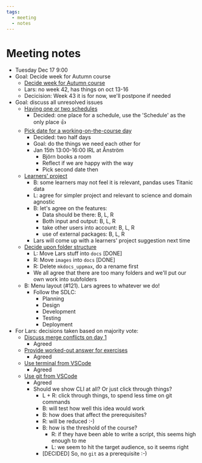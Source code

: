 ```yaml
---
tags:
  - meeting
  - notes
---
```


# Meeting notes

- Tuesday Dec 17 9:00
- Goal: Decide week for Autumn course
    - [Decide week for Autumn course](https://github.com/UPPMAX/programming_formalisms/issues/140)
    - Lars: no week 42, has things on oct 13-16
    - Decicision: Week 43 it is for now, we'll postpone if needed
- Goal: discuss all unresolved issues
    - [Having one or two schedules](https://github.com/UPPMAX/programming_formalisms/issues/85)
        - Decided: one place for a schedule, use the 'Schedule' as the only place :+1:
    - [Pick date for a working-on-the-course day](https://github.com/UPPMAX/programming_formalisms/issues/96)
        - Decided: two half days
        - Goal: do the things we need each other for
        - Jan 15th 13:00-16:00 IRL at Ånström
            - Björn books a room
            - Reflect if we are happy with the way
            - Pick second date then
    - [Learners' project](https://github.com/UPPMAX/programming_formalisms/issues/123)
        - B: some learners may not feel it is relevant,
          pandas uses Titanic data
        - L: agree for simpler project and relevant to science and domain agnostic
        - B: let's agree on the features:
            - Data should be there: B, L, R
            - Both input and output: B, L, R
            - take other users into account: B, L, R
            - use of external packages: B, L, R
        - Lars will come up with a learners' project suggestion
          next time
    - [Decide upon folder structure](https://github.com/UPPMAX/programming_formalisms/issues/139)
        - L: Move Lars stuff into `docs` [DONE]
        - R: Move `images` into `docs` [DONE]
        - R: Delete `mkdocs_uppmax`, do a rename first
        - We all agree that there are too many folders and
          we'll put our own work into subfolders
    - B: Menu layout (#121). Lars agrees to whatever we do!
        - Follow the SDLC:
            - Planning
            - Design
            - Development
            - Testing
            - Deployment
- For Lars: decisions taken based on majority vote:
    - [Discuss merge conflicts on day 1](https://github.com/UPPMAX/programming_formalisms/issues/93)
        - Agreed
    - [Provide worked-out answer for exercises](https://github.com/UPPMAX/programming_formalisms/issues/84)
        - Agreed
    - [Use terminal from VSCode](https://github.com/UPPMAX/programming_formalisms/issues/83)
        - Agreed
    - [Use git from VSCode](https://github.com/UPPMAX/programming_formalisms/issues/82)
        - Agreed
        - Should we show CLI at all? Or just click through things?
            - L + R: click through things, to spend less time on git commands
            - B: will test how well this idea would work
            - B: how does that affect the prerequisites?
            - R: will be reduced :-)
            - B: how is the threshold of the course?
                - R: if they have been able to write a script, this
                  seems high enough to me
                - L: we seem to hit the target audience, so it
                  seems right
            - [DECIDED] So, no `git` as a prerequisite :-)
























